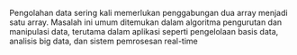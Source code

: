 Pengolahan data sering kali memerlukan penggabungan dua array menjadi satu array. Masalah ini umum ditemukan dalam algoritma pengurutan dan manipulasi data, terutama dalam aplikasi seperti pengelolaan basis data, analisis big data, dan sistem pemrosesan real-time
